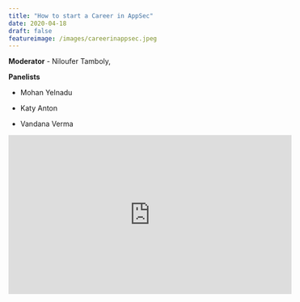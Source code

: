 ```yaml
---
title: "How to start a Career in AppSec"
date: 2020-04-18
draft: false
featureimage: /images/careerinappsec.jpeg
---
```


**Moderator** - Niloufer Tamboly, 
 
**Panelists**

* Mohan Yelnadu  

* Katy Anton

* Vandana Verma


<iframe width="560" height="315" src="https://www.youtube.com/embed/gtYP5P6Rx9w" frameborder="0" allow="accelerometer; autoplay; clipboard-write; encrypted-media; gyroscope; picture-in-picture" allowfullscreen></iframe>

